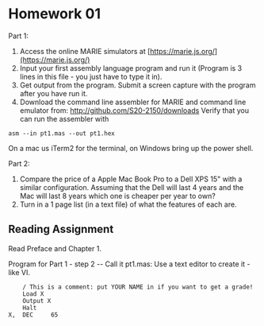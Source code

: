 # Homework 01

Part 1:

1. Access the online MARIE simulators at [https://marie.js.org/](https://marie.js.org/)
2. Input your first assembly language program and run it (Program is 3 lines in this file - you just have to type it in).
3. Get output from the program.  Submit a screen capture with the program after you have run it.
4. Download the command line assembler for MARIE and command line emulator from:
http://github.com/S20-2150/downloads 
Verify that you can run the assembler with
```
asm --in pt1.mas --out pt1.hex
```
On a mac us iTerm2 for the terminal, on Windows bring up the power shell.

Part 2:

1. Compare the price of a Apple Mac Book Pro to a Dell XPS 15" with a similar configuration.   Assuming that the
Dell will last 4 years and the Mac will last 8 years which one is cheaper per year to own?
2. Turn in a 1 page list (in a text file) of what the features of each are.

## Reading Assignment

Read Preface and Chapter 1.


Program for Part 1 - step 2 -- Call it pt1.mas:
Use a text editor to create it - like VI.

```
	/ This is a comment: put YOUR NAME in if you want to get a grade!
	Load X
	Output X
	Halt
X,	DEC		65
```
